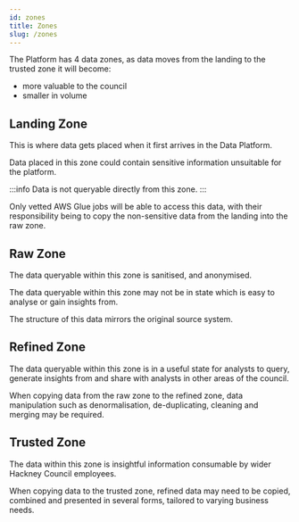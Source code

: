 ```yaml
---
id: zones
title: Zones
slug: /zones
---
```


The Platform has 4 data zones, as data moves from the landing to the trusted zone it will become:

- more valuable to the council
- smaller in volume

## Landing Zone

This is where data gets placed when it first arrives in the Data Platform.

Data placed in this zone could contain sensitive information unsuitable for the platform.

:::info
Data is not queryable directly from this zone.
:::

Only vetted AWS Glue jobs will be able to access this data, with their responsibility being to copy the non-sensitive data from the landing into the raw zone.

## Raw Zone

The data queryable within this zone is sanitised, and anonymised.

The data queryable within this zone may not be in state which is easy to analyse or gain insights from.

The structure of this data mirrors the original source system.

## Refined Zone

The data queryable within this zone is in a useful state for analysts to query, generate insights from and share with analysts in other areas of the council.

When copying data from the raw zone to the refined zone, data manipulation such as denormalisation, de-duplicating, cleaning and merging may be required.

## Trusted Zone

The data within this zone is insightful information consumable by wider Hackney Council employees.

When copying data to the trusted zone, refined data may need to be copied, combined and presented in several forms, tailored to varying business needs.
